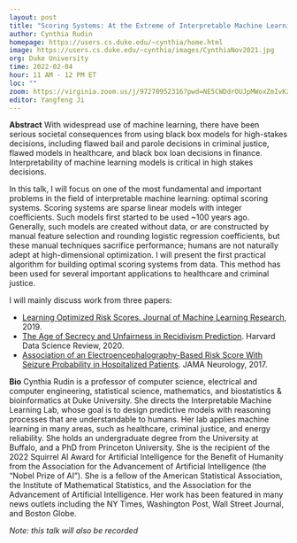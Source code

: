 ```yaml
---
layout: post
title: "Scoring Systems: At the Extreme of Interpretable Machine Learning"
author: Cynthia Rudin
homepage: https://users.cs.duke.edu/~cynthia/home.html
image: https://users.cs.duke.edu/~cynthia/images/CynthiaNov2021.jpg
org: Duke University
time: 2022-02-04
hour: 11 AM - 12 PM ET
loc: ""
zoom: https://virginia.zoom.us/j/97270952316?pwd=NE5CWDdrOUJpMWoxZmIvKzRRVnBFUT09
editor: Yangfeng Ji
---
```


**Abstract** 
With widespread use of machine learning, there have been serious societal consequences from using black box models for high-stakes decisions, including flawed bail and parole decisions in criminal justice, flawed models in healthcare, and black box loan decisions in finance. Interpretability of machine learning models is critical in high stakes decisions. 

In this talk, I will focus on one of the most fundamental and important problems in the field of interpretable machine learning: optimal scoring systems. Scoring systems are sparse linear models with integer coefficients. Such models first started to be used ~100 years ago. Generally, such models are created without data, or are constructed by manual feature selection and rounding logistic regression coefficients, but these manual techniques sacrifice performance; humans are not naturally adept at high-dimensional optimization. I will present the first practical algorithm for building optimal scoring systems from data. This method has been used for several important applications to healthcare and criminal justice.

I will mainly discuss work from three papers:

- [Learning Optimized Risk Scores. Journal of Machine Learning Research](http://jmlr.org/papers/v20/18-615.html), 2019.
- [The Age of Secrecy and Unfairness in Recidivism Prediction](https://hdsr.mitpress.mit.edu/pub/7z10o269). Harvard Data Science Review, 2020.
- [Association of an Electroencephalography-Based Risk Score With Seizure Probability in Hospitalized Patients](https://jamanetwork.com/journals/jamaneurology/fullarticle/2656833?utm_source=jps&utm_medium=email&utm_campaign=author_alert-jamanetwork&utm_content=author-author_engagement&utm_term=1m). JAMA Neurology, 2017.


**Bio**
Cynthia Rudin is a professor of computer science, electrical and computer engineering, statistical science, mathematics, and biostatistics & bioinformatics at Duke University. She directs the Interpretable Machine Learning Lab, whose goal is to design predictive models with reasoning processes that are understandable to humans. Her lab applies machine learning in many areas, such as healthcare, criminal justice, and energy reliability. She holds an undergraduate degree from the University at Buffalo, and a PhD from Princeton University. She is the recipient of the 2022 Squirrel AI Award for Artificial Intelligence for the Benefit of Humanity from the Association for the Advancement of Artificial Intelligence (the “Nobel Prize of AI”). She is a fellow of the American Statistical Association, the Institute of Mathematical Statistics, and the Association for the Advancement of Artificial Intelligence. Her work has been featured in many news outlets including the NY Times, Washington Post, Wall Street Journal, and Boston Globe.


*Note: this talk will also be recorded*
